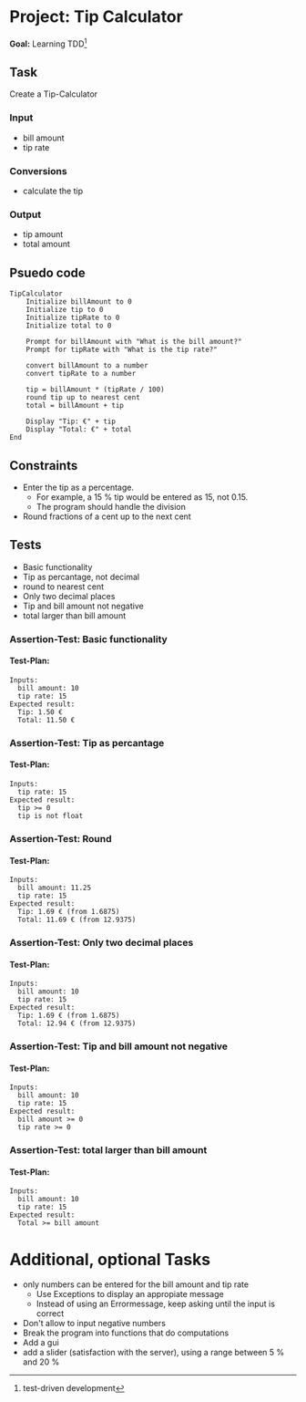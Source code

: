 # Project: Tip Calculator
**Goal:** Learning TDD[^1]


## Task
Create a Tip-Calculator

### Input
* bill amount
* tip rate

### Conversions
* calculate the tip

### Output
* tip amount
* total amount

## Psuedo code
```
TipCalculator
    Initialize billAmount to 0
    Initialize tip to 0
    Initialize tipRate to 0
    Initialize total to 0

    Prompt for billAmount with "What is the bill amount?"
    Prompt for tipRate with "What is the tip rate?"

    convert billAmount to a number
    convert tipRate to a number

    tip = billAmount * (tipRate / 100)
    round tip up to nearest cent
    total = billAmount + tip

    Display "Tip: €" + tip
    Display "Total: €" + total
End

```

## Constraints
* Enter the tip as a percentage.
  * For example, a 15 % tip would be entered as 15, not 0.15.
  * The program should handle the division
* Round fractions of a cent up to the next cent


## Tests
* Basic functionality
* Tip as percantage, not decimal
* round to nearest cent 
* Only two decimal places
* Tip and bill amount not negative
* total larger than bill amount

### Assertion-Test: Basic functionality
#### Test-Plan:
```
Inputs:
  bill amount: 10
  tip rate: 15
Expected result:
  Tip: 1.50 €
  Total: 11.50 €
```
### Assertion-Test: Tip as percantage
#### Test-Plan:
```
Inputs:
  tip rate: 15
Expected result:
  tip >= 0
  tip is not float
```
### Assertion-Test: Round
#### Test-Plan:
```
Inputs:
  bill amount: 11.25
  tip rate: 15
Expected result:
  Tip: 1.69 € (from 1.6875)
  Total: 11.69 € (from 12.9375)
```
### Assertion-Test: Only two decimal places
#### Test-Plan: 
```
Inputs:
  bill amount: 10
  tip rate: 15
Expected result:
  Tip: 1.69 € (from 1.6875)
  Total: 12.94 € (from 12.9375)
  ```
### Assertion-Test: Tip and bill amount not negative
#### Test-Plan: 
```
Inputs:
  bill amount: 10
  tip rate: 15
Expected result:
  bill amount >= 0
  tip rate >= 0
```
### Assertion-Test: total larger than bill amount
#### Test-Plan: 
```
Inputs:
  bill amount: 10
  tip rate: 15
Expected result:
  Total >= bill amount
```


# Additional, optional Tasks
* only numbers can be entered for the bill amount and tip rate
  * Use Exceptions to display an appropiate message 
  * Instead of using an Errormessage, keep asking until the input is correct
* Don't allow to input negative numbers
* Break the program into functions that do computations
* Add a gui
* add a slider (satisfaction with the server), using a range between 5 % and  20 %

  
[^1]: test-driven development
